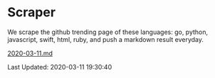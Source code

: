 # Scraper

We scrape the github trending page of these languages: go, python, javascript, swift, html, ruby, and push a markdown result everyday.

[2020-03-11.md](https://github.com/henson/Scraper/blob/master/2020-03-11.md)

Last Updated: 2020-03-11 19:30:40